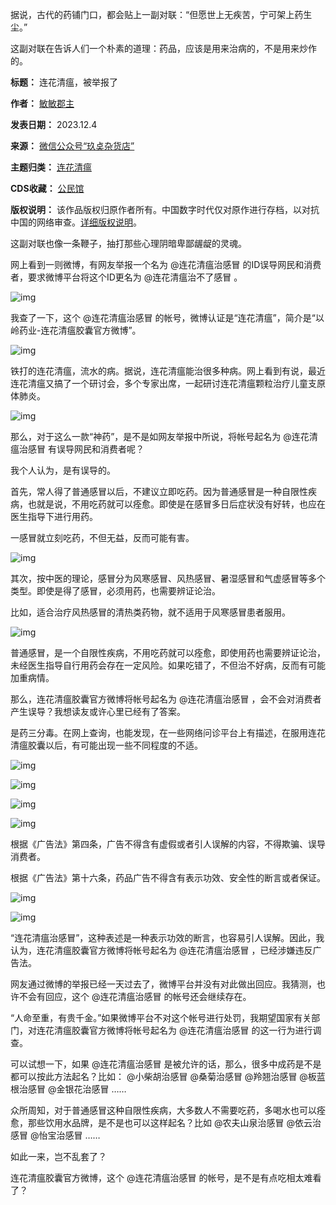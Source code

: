 据说，古代的药铺门口，都会贴上一副对联：“但愿世上无疾苦，宁可架上药生尘。”


这副对联在告诉人们一个朴素的道理：药品，应该是用来治病的，不是用来炒作的。




**标题：** 连花清瘟，被举报了  

**作者：** [敏敏郡主](https://chinadigitaltimes.net/space/玖奌杂货店)  

**发表日期：** 2023.12.4  

**来源：** [微信公众号“玖奌杂货店”](https://web.archive.org/web/https://mp.weixin.qq.com/s/0oD9h3QNa3JxbE3iCF2dag)  

**主题归类：** [连花清瘟](https://chinadigitaltimes.net/space/连花清瘟)  

**CDS收藏：** [公民馆](https://chinadigitaltimes.net/space/%E5%85%AC%E6%B0%91%E9%A6%86)  

**版权说明：** 该作品版权归原作者所有。中国数字时代仅对原作进行存档，以对抗中国的网络审查。[详细版权说明](https://chinadigitaltimes.net/chinese/copyright)。


这副对联也像一条鞭子，抽打那些心理阴暗卑鄙龌龊的灵魂。


网上看到一则微博，有网友举报一个名为 @连花清瘟治感冒 的ID误导网民和消费者，要求微博平台将这个ID更名为 @连花清瘟治不了感冒 。


![img](https://chinadigitaltimes.net/chinese/files/2023/12/post-702894-656e0801ba756.)


我查了一下，这个 @连花清瘟治感冒 的帐号，微博认证是“连花清瘟”，简介是“以岭药业-连花清瘟胶囊官方微博”。


![img](https://chinadigitaltimes.net/chinese/files/2023/12/post-702894-656e0801d8a06.)


铁打的连花清瘟，流水的病。据说，连花清瘟能治很多种病。网上看到有说，最近连花清瘟又搞了一个研讨会，多个专家出席，一起研讨连花清瘟颗粒治疗儿童支原体肺炎。


![img](https://chinadigitaltimes.net/chinese/files/2023/12/post-702894-656e08021a149.png)


那么，对于这么一款“神药”，是不是如网友举报中所说，将帐号起名为 @连花清瘟治感冒 有误导网民和消费者呢？


我个人认为，是有误导的。


首先，常人得了普通感冒以后，不建议立即吃药。因为普通感冒是一种自限性疾病，也就是说，不用吃药就可以痊愈。即使是在感冒多日后症状没有好转，也应在医生指导下进行用药。


一感冒就立刻吃药，不但无益，反而可能有害。


![img](https://chinadigitaltimes.net/chinese/files/2023/12/post-702894-656e08023a8d9.)


其次，按中医的理论，感冒分为风寒感冒、风热感冒、暑湿感冒和气虚感冒等多个类型。即使是得了感冒，必须用药，也需要辨证论治。


比如，适合治疗风热感冒的清热类药物，就不适用于风寒感冒患者服用。


![img](https://chinadigitaltimes.net/chinese/files/2023/12/post-702894-656e08025ae18.)


普通感冒，是一个自限性疾病，不用吃药就可以痊愈，即使用药也需要辨证论治，未经医生指导自行用药会存在一定风险。如果吃错了，不但治不好病，反而有可能加重病情。


那么，连花清瘟胶囊官方微博将帐号起名为 @连花清瘟治感冒 ，会不会对消费者产生误导？我想读友或许心里已经有了答案。


是药三分毒。在网上查询，也能发现，在一些网络问诊平台上有描述，在服用连花清瘟胶囊以后，有可能出现一些不同程度的不适。


![img](https://chinadigitaltimes.net/chinese/files/2023/12/post-702894-656e08027167a.)


![img](https://chinadigitaltimes.net/chinese/files/2023/12/post-702894-656e080289032.)


![img](https://chinadigitaltimes.net/chinese/files/2023/12/post-702894-656e0802a019c.)


![img](https://chinadigitaltimes.net/chinese/files/2023/12/post-702894-656e0802b9ffc.)


根据《广告法》第四条，广告不得含有虚假或者引人误解的内容，不得欺骗、误导消费者。


根据《广告法》第十六条，药品广告不得含有表示功效、安全性的断言或者保证。


![img](https://chinadigitaltimes.net/chinese/files/2023/12/post-702894-656e0802d192d.png)


![img](https://chinadigitaltimes.net/chinese/files/2023/12/post-702894-656e0802ebb4f.png)


“连花清瘟治感冒”，这种表述是一种表示功效的断言，也容易引人误解。因此，我认为，连花清瘟胶囊官方微博将帐号起名为 @连花清瘟治感冒 ，已经涉嫌违反广告法。


网友通过微博的举报已经一天过去了，微博平台并没有对此做出回应。我猜测，也许不会有回应，这个 @连花清瘟治感冒 的帐号还会继续存在。


“人命至重，有贵千金。”如果微博平台不对这个帐号进行处罚，我期望国家有关部门，对连花清瘟胶囊官方微博将帐号起名为 @连花清瘟治感冒 的这一行为进行调查。


可以试想一下，如果 @连花清瘟治感冒 是被允许的话，那么，很多中成药是不是都可以按此方法起名？比如： @小柴胡治感冒 @桑菊治感冒 @羚翘治感冒 @板蓝根治感冒 @金银花治感冒 ……


众所周知，对于普通感冒这种自限性疾病，大多数人不需要吃药，多喝水也可以痊愈，那些饮用水品牌，是不是也可以这样起名？比如 @农夫山泉治感冒 @依云治感冒 @怡宝治感冒 ……


如此一来，岂不乱套了？


连花清瘟胶囊官方微博，这个 @连花清瘟治感冒 的帐号，是不是有点吃相太难看了？

